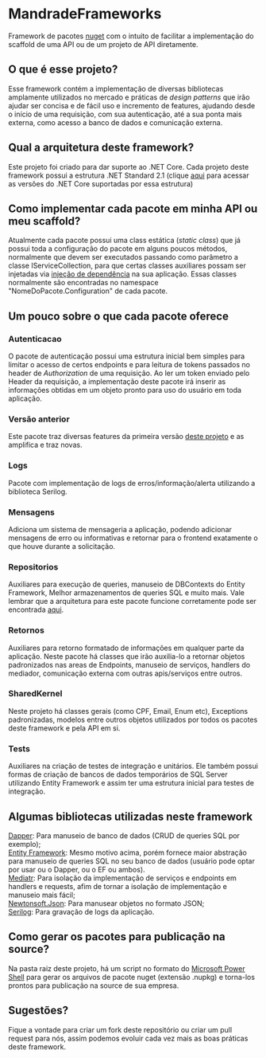 # MandradeFrameworks

Framework de pacotes [nuget](https://docs.microsoft.com/pt-br/nuget/what-is-nuget) com o intuito de facilitar a implementação do scaffold de uma API ou de um projeto de API diretamente.

## O que é esse projeto?

Esse framework contém a implementação de diversas bibliotecas amplamente utilizados no mercado e práticas de _design patterns_ que irão ajudar ser concisa e de fácil uso e incremento de features, ajudando desde o início de uma requisição, com sua autenticação, até a sua ponta mais externa, como acesso a banco de dados e comunicação externa.

## Qual a arquitetura deste framework?
Este projeto foi criado para dar suporte ao .NET Core.
Cada projeto deste framework possui a estrutura .NET Standard 2.1 (clique [aqui](https://docs.microsoft.com/pt-br/dotnet/standard/net-standard?tabs=net-standard-2-1) para acessar as versões do .NET Core suportadas por essa estrutura)

## Como implementar cada pacote em minha API ou meu scaffold?

Atualmente cada pacote possui uma class estática (_static class_) que já possui toda a configuração do pacote em alguns poucos métodos, normalmente que devem ser executados passando como parâmetro a classe IServiceCollection, para que certas classes auxiliares possam ser injetadas via [injeção de dependência](https://docs.microsoft.com/pt-br/dotnet/core/extensions/dependency-injection) na sua aplicação. Essas classes normalmente são encontradas no namespace "NomeDoPacote.Configuration" de cada pacote.

## Um pouco sobre o que cada pacote oferece

### Autenticacao

O pacote de autenticação possui uma estrutura inicial bem simples para limitar o acesso de certos endpoints e para leitura de tokens passados no header de _Authorization_ de uma requisição. Ao ler um token enviado pelo Header da requisição, a implementação deste pacote irá inserir as informações obtidas em um objeto pronto para uso do usuário em toda aplicação.

### Versão anterior

Este pacote traz diversas features da primeira versão [deste projeto](https://github.com/marcusruas/MandradePkgs) e as amplifica e traz novas.

### Logs

Pacote com implementação de logs de erros/informação/alerta utilizando a biblioteca Serilog.

### Mensagens

Adiciona um sistema de mensageria a aplicação, podendo adicionar mensagens de erro ou informativas e retornar para o frontend exatamente o que houve durante a solicitação.

### Repositorios

Auxiliares para execução de queries, manuseio de DBContexts do Entity Framework, Melhor armazenamentos de queries SQL e muito mais. Vale lembrar que a arquitetura para este pacote funcione corretamente pode ser encontrada [aqui](https://github.com/marcusruas/ScaffoldApi).

### Retornos

Auxiliares para retorno formatado de informações em qualquer parte da aplicação. Neste pacote há classes que irão auxilia-lo a retornar objetos padronizados nas areas de Endpoints, manuseio de serviços, handlers do mediador, comunicação externa com outras apis/serviços entre outros.

### SharedKernel

Neste projeto há classes gerais (como CPF, Email, Enum etc), Exceptions padronizadas, modelos entre outros objetos utilizados por todos os pacotes deste framework e pela API em si.

### Tests

Auxiliares na criação de testes de integração e unitários. Ele também possui formas de criação de bancos de dados temporários de SQL Server utilizando Entity Framework e assim ter uma estrutura inicial para testes de integração.

## Algumas bibliotecas utilizadas neste framework

[Dapper](https://dapper-tutorial.net/): Para manuseio de banco de dados (CRUD de queries SQL por exemplo);\
[Entity Framework](https://docs.microsoft.com/pt-br/ef/): Mesmo motivo acima, porém fornece maior abstração para manuseio 
de queries SQL no seu banco de dados (usuário pode optar por usar ou o Dapper, ou o EF ou ambos).\
[Mediatr](https://github.com/jbogard/MediatR): Para isolação da implementação de serviços e endpoints em handlers e requests, afim de tornar a isolação de implementação e manuseio mais fácil;\
[Newtonsoft.Json](https://www.newtonsoft.com/json): Para manusear objetos no formato JSON;\
[Serilog](https://serilog.net/): Para gravação de logs da aplicação.

## Como gerar os pacotes para publicação na source?

Na pasta raiz deste projeto, há um script no formato do [Microsoft Power Shell](https://docs.microsoft.com/pt-br/powershell/scripting/overview?view=powershell-7.2) para gerar os arquivos de pacote nuget (extensão .nupkg) e torna-los prontos para publicação na source de sua empresa.

## Sugestões?

Fique a vontade para criar um fork deste repositório ou criar um pull request para nós, assim podemos evoluir cada vez mais as boas práticas deste framework.